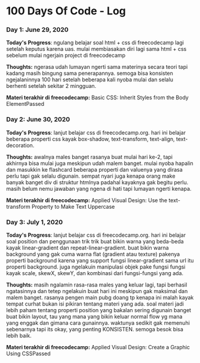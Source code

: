 # 100 Days Of Code - Log

### Day 1: June 29, 2020 

**Today's Progress**: ngulang belajar soal html + css di freecodecamp lagi setelah keputus karena uas. mulai membiasakan diri lagi sama html + css sebelum mulai ngerjain project di freecodecamp

**Thoughts:** ngerasa udah lumayan ngerti sama materinya secara teori tapi kadang masih bingung sama penerapannya. semoga bisa konsisten ngejalaninnya 100 hari setelah beberapa kali nyoba mulai dan selalu berhenti setelah sekitar 2 mingguan.

**Materi terakhir di freecodecamp:** Basic CSS: Inherit Styles from the Body ElementPassed

### Day 2: June 30, 2020 

**Today's Progress**: lanjut belajar css di freecodecamp.org. hari ini belajar beberapa properti css kayak box-shadow, text-transform, text-align, text-decoration. 

**Thoughts:** awalnya males banget rasanya buat mulai hari ke-2, tapi akhirnya bisa mulai juga meskipun udah malem banget. mulai nyoba hapalin dan masukkin ke flashcard beberapa properti dan valuenya yang dirasa perlu tapi gak selalu digunain. sempat nyari juga kenapa orang make banyak banget div di struktur htmlnya padahal kayaknya gak begitu perlu. masih belum nemu jawaban yang ngena di hati tapi lumayan ngerti kenapa.

**Materi terakhir di freecodecamp:** Applied Visual Design: Use the text-transform Property to Make Text Uppercase

### Day 3: July 1, 2020 

**Today's Progress**: lanjut belajar css di freecodecamp.org. hari ini belajar soal position dan penggunaan trik trik buat bikin warna yang beda-beda kayak linear-gradient dan repeat-linear-gradient. buat bikin warna background yang gak cuma warna flat (gradient atau texture) pakenya properti background karena yang support fungsi linear-gradient sama url itu properti background. juga ngelakuin manipulasi objek pake fungsi fungsi kayak scale, skewX, skewY, dan kombinasi dari fungsi-fungsi yang ada. 

**Thoughts:** masih ngalamin rasa-rasa males yang keluar lagi, tapi berhasil ngatasinnya dan tetep ngelakuin buat hari ini meskipun gak maksimal dan malem banget. rasanya pengen main pubg doang tp kenapa ini malah kayak tempat curhat bukan isi pikiran tentang materi yang ada. soal materi jadi lebih paham tentang properti position yang bakalan sering digunain banget buat bikin layout, tau yang mana yang bikin keluar normal flow yg mana yang enggak dan gimana cara gunainnya. waktunya sedikit gak memenuhi sebenarnya tapi its okay, yang penting KONSISTEN. semoga besok bisa lebih baik.

**Materi terakhir di freecodecamp:** Applied Visual Design: Create a Graphic Using CSSPassed


